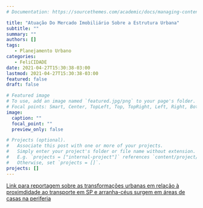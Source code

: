 ```yaml
---
# Documentation: https://sourcethemes.com/academic/docs/managing-content/

title: "Atuação Do Mercado Imobiliário Sobre a Estrutura Urbana"
subtitle: ""
summary: ""
authors: []
tags: 
   - Planejamento Urbano
categories: 
   - FeliCIDADE
date: 2021-04-27T15:30:38-03:00
lastmod: 2021-04-27T15:30:38-03:00
featured: false
draft: false

# Featured image
# To use, add an image named `featured.jpg/png` to your page's folder.
# Focal points: Smart, Center, TopLeft, Top, TopRight, Left, Right, BottomLeft, Bottom, BottomRight.
image:
  caption: ""
  focal_point: ""
  preview_only: false

# Projects (optional).
#   Associate this post with one or more of your projects.
#   Simply enter your project's folder or file name without extension.
#   E.g. `projects = ["internal-project"]` references `content/project/deep-learning/index.md`.
#   Otherwise, set `projects = []`.
projects: []
---
```


[Link para reportagem sobre as transformações urbanas em relação à proximdidade ao transporte em SP e arranha-céus surgem em áreas de casas na periferia](https://www1.folha.uol.com.br/cotidiano/2021/04/moradia-se-aproxima-do-transporte-em-sp-e-arranha-ceus-surgem-em-areas-de-casas-na-periferia.shtml)

